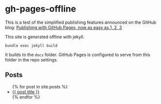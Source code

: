 # gh-pages-offline

This is a test of the simplified publishing features announced on the GitHub blog:
[Publishing with GitHub Pages, now as easy as 1, 2, 3](https://github.com/blog/2289-publishing-with-github-pages-now-as-easy-as-1-2-3)

This site is generated offline with jekyll.

```
bundle exec jekyll build
```

It builds to the `docs` folder. GitHub Pages is configured to serve from this folder in the repo settings.

## Posts
<ul>
  {% for post in site.posts %}
    <li>
      <a href="{{ post.url }}">{{ post.title }}</a>
    </li>
  {% endfor %}
</ul>
